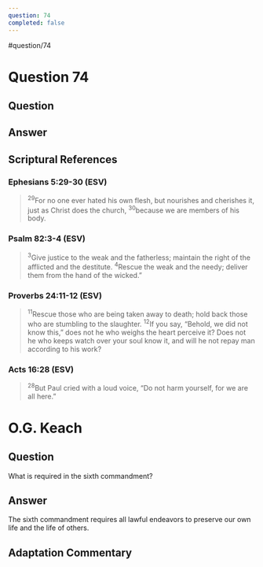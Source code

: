 ```yaml
---
question: 74
completed: false
---
```

#question/74
# Question 74

## Question


## Answer


## Scriptural References
### Ephesians 5:29-30 (ESV)
> <sup>29</sup>For no one ever hated his own flesh, but nourishes and cherishes it, just as Christ does the church,
> <sup>30</sup>because we are members of his body.

### Psalm 82:3-4 (ESV)
> <sup>3</sup>Give justice to the weak and the fatherless; maintain the right of the afflicted and the destitute.
> <sup>4</sup>Rescue the weak and the needy; deliver them from the hand of the wicked.”

### Proverbs 24:11-12 (ESV)
> <sup>11</sup>Rescue those who are being taken away to death; hold back those who are stumbling to the slaughter.
> <sup>12</sup>If you say, “Behold, we did not know this,” does not he who weighs the heart perceive it? Does not he who keeps watch over your soul know it, and will he not repay man according to his work?

### Acts 16:28 (ESV)
> <sup>28</sup>But Paul cried with a loud voice, “Do not harm yourself, for we are all here.”

# O.G. Keach
## Question
What is required in the sixth commandment?

## Answer
The sixth commandment requires all lawful endeavors to preserve our own life and the life of others.

## Adaptation Commentary
